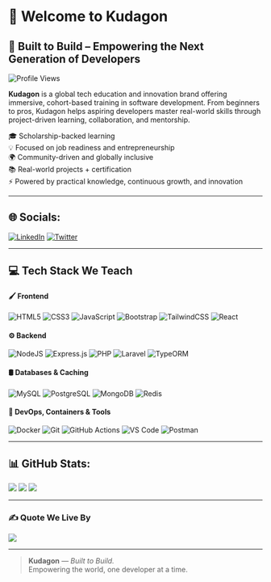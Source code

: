 # 💫 Welcome to Kudagon
## 🚀 Built to Build – Empowering the Next Generation of Developers

![Profile Views](https://komarev.com/ghpvc/?username=Kudagon&label=Profile%20views&color=0e75b6&style=flat)

**Kudagon** is a global tech education and innovation brand offering immersive, cohort-based training in software development. From beginners to pros, Kudagon helps aspiring developers master real-world skills through project-driven learning, collaboration, and mentorship.

🎓 Scholarship-backed learning  
💡 Focused on job readiness and entrepreneurship  
🌍 Community-driven and globally inclusive  
📚 Real-world projects + certification  
⚡ Powered by practical knowledge, continuous growth, and innovation  

---

## 🌐 Socials:
[![LinkedIn](https://img.shields.io/badge/linkedin-%230077B5.svg?style=for-the-badge&logo=linkedin&logoColor=white)](https://www.linkedin.com/company/kudagon)
[![Twitter](https://img.shields.io/badge/Twitter-%231DA1F2.svg?style=for-the-badge&logo=Twitter&logoColor=white)](https://twitter.com/kudagon)

---

## 💻 Tech Stack We Teach

#### 🖌️ Frontend
![HTML5](https://img.shields.io/badge/html5-%23E34F26.svg?style=for-the-badge&logo=html5&logoColor=white)
![CSS3](https://img.shields.io/badge/css3-%231572B6.svg?style=for-the-badge&logo=css3&logoColor=white)
![JavaScript](https://img.shields.io/badge/javascript-%23323330.svg?style=for-the-badge&logo=javascript&logoColor=%23F7DF1E)
![Bootstrap](https://img.shields.io/badge/bootstrap-%23563D7C.svg?style=for-the-badge&logo=bootstrap&logoColor=white)
![TailwindCSS](https://img.shields.io/badge/tailwindcss-%2338B2AC.svg?style=for-the-badge&logo=tailwind-css&logoColor=white)
![React](https://img.shields.io/badge/react-%2320232a.svg?style=for-the-badge&logo=react&logoColor=%2361DAFB)

#### ⚙️ Backend
![NodeJS](https://img.shields.io/badge/node.js-%2343853D.svg?style=for-the-badge&logo=node.js&logoColor=white)
![Express.js](https://img.shields.io/badge/express.js-%23404d59.svg?style=for-the-badge&logo=express&logoColor=white)
![PHP](https://img.shields.io/badge/php-%23777BB4.svg?style=for-the-badge&logo=php&logoColor=white)
![Laravel](https://img.shields.io/badge/laravel-%23FF2D20.svg?style=for-the-badge&logo=laravel&logoColor=white)
![TypeORM](https://img.shields.io/badge/typeorm-%23cb0000.svg?style=for-the-badge&logo=typescript&logoColor=white)

#### 🛢️ Databases & Caching
![MySQL](https://img.shields.io/badge/mysql-%234479A1.svg?style=for-the-badge&logo=mysql&logoColor=white)
![PostgreSQL](https://img.shields.io/badge/postgresql-%23316192.svg?style=for-the-badge&logo=postgresql&logoColor=white)
![MongoDB](https://img.shields.io/badge/mongodb-%2347A248.svg?style=for-the-badge&logo=mongodb&logoColor=white)
![Redis](https://img.shields.io/badge/redis-%23DD0031.svg?style=for-the-badge&logo=redis&logoColor=white)

#### 🐳 DevOps, Containers & Tools
![Docker](https://img.shields.io/badge/docker-%230db7ed.svg?style=for-the-badge&logo=docker&logoColor=white)
![Git](https://img.shields.io/badge/git-%23F05033.svg?style=for-the-badge&logo=git&logoColor=white)
![GitHub Actions](https://img.shields.io/badge/github%20actions-%232671E5.svg?style=for-the-badge&logo=githubactions&logoColor=white)
![VS Code](https://img.shields.io/badge/VSCode-%23007ACC.svg?style=for-the-badge&logo=visual-studio-code&logoColor=white)
![Postman](https://img.shields.io/badge/Postman-%23FF6C37.svg?style=for-the-badge&logo=postman&logoColor=white)

---

## 📊 GitHub Stats:
![](https://github-readme-stats.vercel.app/api?username=Kudagon&theme=tokyonight&hide_border=false&include_all_commits=true&count_private=true)
![](https://github-readme-streak-stats.herokuapp.com/?user=Kudagon&theme=tokyonight&hide_border=false)
![](https://github-readme-stats.vercel.app/api/top-langs/?username=Kudagon&theme=tokyonight&layout=compact)

---

### ✍️ Quote We Live By
![](https://quotes-github-readme.vercel.app/api?type=horizontal&theme=radical)

---

> **Kudagon** — *Built to Build.*  
> Empowering the world, one developer at a time.


